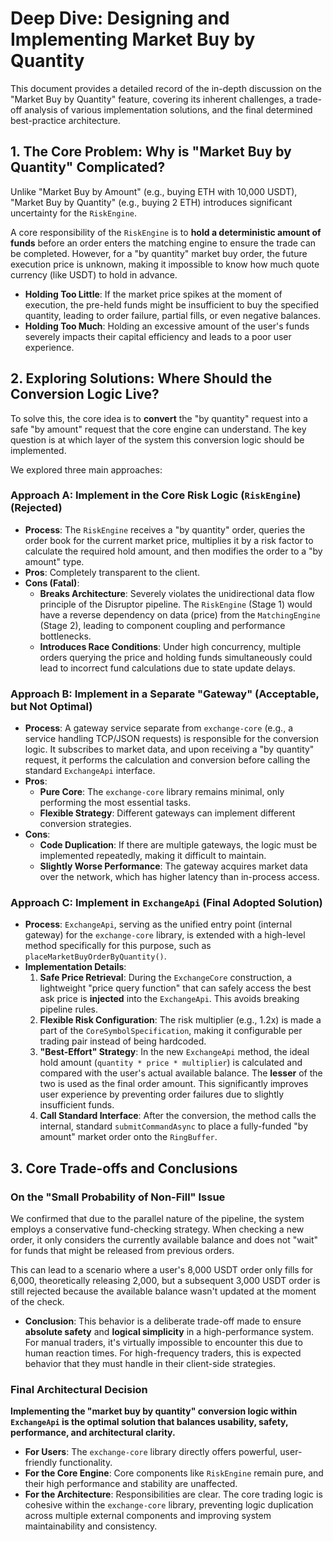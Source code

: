 # Deep Dive: Designing and Implementing Market Buy by Quantity

This document provides a detailed record of the in-depth discussion on the "Market Buy by Quantity" feature, covering its inherent challenges, a trade-off analysis of various implementation solutions, and the final determined best-practice architecture.

## 1. The Core Problem: Why is "Market Buy by Quantity" Complicated?

Unlike "Market Buy by Amount" (e.g., buying ETH with 10,000 USDT), "Market Buy by Quantity" (e.g., buying 2 ETH) introduces significant uncertainty for the `RiskEngine`.

A core responsibility of the `RiskEngine` is to **hold a deterministic amount of funds** before an order enters the matching engine to ensure the trade can be completed. However, for a "by quantity" market buy order, the future execution price is unknown, making it impossible to know how much quote currency (like USDT) to hold in advance.

*   **Holding Too Little**: If the market price spikes at the moment of execution, the pre-held funds might be insufficient to buy the specified quantity, leading to order failure, partial fills, or even negative balances.
*   **Holding Too Much**: Holding an excessive amount of the user's funds severely impacts their capital efficiency and leads to a poor user experience.

## 2. Exploring Solutions: Where Should the Conversion Logic Live?

To solve this, the core idea is to **convert** the "by quantity" request into a safe "by amount" request that the core engine can understand. The key question is at which layer of the system this conversion logic should be implemented.

We explored three main approaches:

### Approach A: Implement in the Core Risk Logic (`RiskEngine`) (Rejected)

*   **Process**: The `RiskEngine` receives a "by quantity" order, queries the order book for the current market price, multiplies it by a risk factor to calculate the required hold amount, and then modifies the order to a "by amount" type.
*   **Pros**: Completely transparent to the client.
*   **Cons (Fatal)**:
    *   **Breaks Architecture**: Severely violates the unidirectional data flow principle of the Disruptor pipeline. The `RiskEngine` (Stage 1) would have a reverse dependency on data (price) from the `MatchingEngine` (Stage 2), leading to component coupling and performance bottlenecks.
    *   **Introduces Race Conditions**: Under high concurrency, multiple orders querying the price and holding funds simultaneously could lead to incorrect fund calculations due to state update delays.

### Approach B: Implement in a Separate "Gateway" (Acceptable, but Not Optimal)

*   **Process**: A gateway service separate from `exchange-core` (e.g., a service handling TCP/JSON requests) is responsible for the conversion logic. It subscribes to market data, and upon receiving a "by quantity" request, it performs the calculation and conversion before calling the standard `ExchangeApi` interface.
*   **Pros**:
    *   **Pure Core**: The `exchange-core` library remains minimal, only performing the most essential tasks.
    *   **Flexible Strategy**: Different gateways can implement different conversion strategies.
*   **Cons**:
    *   **Code Duplication**: If there are multiple gateways, the logic must be implemented repeatedly, making it difficult to maintain.
    *   **Slightly Worse Performance**: The gateway acquires market data over the network, which has higher latency than in-process access.

### Approach C: Implement in `ExchangeApi` (Final Adopted Solution)

*   **Process**: `ExchangeApi`, serving as the unified entry point (internal gateway) for the `exchange-core` library, is extended with a high-level method specifically for this purpose, such as `placeMarketBuyOrderByQuantity()`.
*   **Implementation Details**:
    1.  **Safe Price Retrieval**: During the `ExchangeCore` construction, a lightweight "price query function" that can safely access the best ask price is **injected** into the `ExchangeApi`. This avoids breaking pipeline rules.
    2.  **Flexible Risk Configuration**: The risk multiplier (e.g., 1.2x) is made a part of the `CoreSymbolSpecification`, making it configurable per trading pair instead of being hardcoded.
    3.  **"Best-Effort" Strategy**: In the new `ExchangeApi` method, the ideal hold amount (`quantity * price * multiplier`) is calculated and compared with the user's actual available balance. The **lesser** of the two is used as the final order amount. This significantly improves user experience by preventing order failures due to slightly insufficient funds.
    4.  **Call Standard Interface**: After the conversion, the method calls the internal, standard `submitCommandAsync` to place a fully-funded "by amount" market order onto the `RingBuffer`.

## 3. Core Trade-offs and Conclusions

### On the "Small Probability of Non-Fill" Issue

We confirmed that due to the parallel nature of the pipeline, the system employs a conservative fund-checking strategy. When checking a new order, it only considers the currently available balance and does not "wait" for funds that might be released from previous orders.

This can lead to a scenario where a user's 8,000 USDT order only fills for 6,000, theoretically releasing 2,000, but a subsequent 3,000 USDT order is still rejected because the available balance wasn't updated at the moment of the check.

*   **Conclusion**: This behavior is a deliberate trade-off made to ensure **absolute safety** and **logical simplicity** in a high-performance system. For manual traders, it's virtually impossible to encounter this due to human reaction times. For high-frequency traders, this is expected behavior that they must handle in their client-side strategies.

### Final Architectural Decision

**Implementing the "market buy by quantity" conversion logic within `ExchangeApi` is the optimal solution that balances usability, safety, performance, and architectural clarity.**

*   **For Users**: The `exchange-core` library directly offers powerful, user-friendly functionality.
*   **For the Core Engine**: Core components like `RiskEngine` remain pure, and their high performance and stability are unaffected.
*   **For the Architecture**: Responsibilities are clear. The core trading logic is cohesive within the `exchange-core` library, preventing logic duplication across multiple external components and improving system maintainability and consistency.
